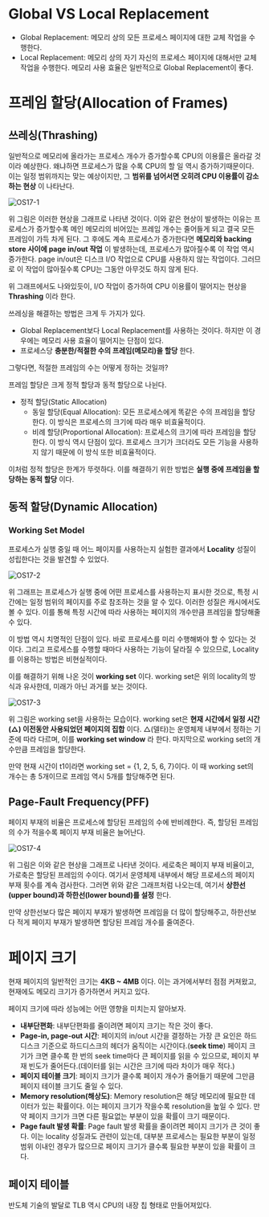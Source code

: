 # Global VS Local Replacement
- Global Replacement: 메모리 상의 모든 프로세스 페이지에 대한 교체 작업을 수행한다.
- Local Replacement: 메모리 상의 자기 자신의 프로세스 페이지에 대해서만 교체 작업을 수행한다.
메모리 사용 효율은 일반적으로 Global Replacement이 좋다.


# 프레임 할당(Allocation of Frames)
## 쓰레싱(Thrashing)
일반적으로 메모리에 올라가는 프로세스 개수가 증가할수록 CPU의 이용률은 올라갈 것이라 예상한다. 왜냐하면 프로세스가 많을 수록 CPU의 할 일 역시 증가하기때문이다. 이는 일정 범위까지는 맞는 예상이지만, 그 **범위를 넘어서면 오히려 CPU 이용률이 감소하는 현상** 이 나타난다.

![OS17-1](https://user-images.githubusercontent.com/34755287/57186861-717afc00-6f21-11e9-8002-7b4130f361c2.png)

위 그림은 이러한 현상을 그래프로 나타낸 것이다. 이와 같은 현상이 발생하는 이유는 프로세스가 증가할수록 메인 메모리의 비어있는 프레임 개수는 줄어들게 되고 결국 모든 프레임이 가득 차게 된다. 그 후에도 계속 프로세스가 증가한다면 **메모리와 backing store 사이에 page in/out 작업** 이 발생하는데, 프로세스가 많아질수록 이 작업 역시 증가한다. page in/out은 디스크 I/O 작업으로 CPU를 사용하지 않는 작업이다. 그러므로 이 작업이 많아질수록 CPU는 그동안 아무것도 하지 않게 된다.

위 그래프에서도 나와있듯이, I/O 작업이 증가하여 CPU 이용률이 떨어지는 현상을 **Thrashing** 이라 한다.

쓰레싱을 해결하는 방법은 크게 두 가지가 있다.
- Global Replacement보다 Local Replacement를 사용하는 것이다. 하지만 이 경우에는 메모리 사용 효율이 떨어지는 단점이 있다.
- 프로세스당 **충분한/적절한 수의 프레임(메모리)을 할당** 한다.

그렇다면, 적절한 프레임의 수는 어떻게 정하는 것일까?

프레임 할당은 크게 정적 할당과 동적 할당으로 나뉜다.
- 정적 할당(Static Allocation)
  - 동일 할당(Equal Allocation): 모든 프로세스에게 똑같은 수의 프레임을 할당한다. 이 방식은 프로세스의 크기에 따라 매우 비효율적이다.
  - 비례 할당(Proportional Allocation): 프로세스의 크기에 따라 프레임을 할당한다. 이 방식 역시 단점이 있다. 프로세스 크기가 크더라도 모든 기능을 사용하지 않기 때문에 이 방식 또한 비효율적이다.

이처럼 정적 할당은 한계가 뚜렷하다. 이를 해결하기 위한 방법은 **실행 중에 프레임을 할당하는 동적 할당** 이다.

## 동적 할당(Dynamic Allocation)
### Working Set Model
프로세스가 실행 중일 때 어느 페이지를 사용하는지 실험한 결과에서 **Locality** 성질이 성립한다는 것을 발견할 수 있었다.

![OS17-2](https://user-images.githubusercontent.com/34755287/57186862-717afc00-6f21-11e9-8bbb-794e7ac36f1e.png)

위 그래프는 프로세스가 실행 중에 어떤 프로세스를 사용하는지 표시한 것으로, 특정 시간에는 일정 범위의 페이지를 주로 참조하는 것을 알 수 있다. 이러한 성질은 캐시에서도 볼 수 있다. 이를 통해 특정 시간에 따라 사용하는 페이지의 개수만큼 프레임을 할당해줄 수 있다.

이 방법 역시 치명적인 단점이 있다. 바로 프로세스를 미리 수행해봐야 할 수 있다는 것이다. 그리고 프로세스를 수행할 때마다 사용하는 기능이 달라질 수 있으므로, Locality를 이용하는 방법은 비현실적이다.

이를 해결하기 위해 나온 것이 **working set** 이다. working set은 위의 locality의 방식과 유사한데, 미래가 아닌 과거를 보는 것이다.

![OS17-3](https://user-images.githubusercontent.com/34755287/57186863-717afc00-6f21-11e9-8f9c-d580494fa04c.png)

위 그림은 working set을 사용하는 모습이다. working set은 **현재 시간에서 일정 시간(△) 이전동안 사용되었던 페이지의 집합** 이다. △(델타)는 운영체제 내부에서 정하는 기준에 따라 다르며, 이를 **working set window** 라 한다. 마지막으로 working set의 개수만큼 프레임을 할당한다.

만약 현재 시간이 t1이라면 working set = {1, 2, 5, 6, 7}이다. 이 때 working set의 개수는 총 5개이므로 프레임 역시 5개를 할당해주면 된다.

## Page-Fault Frequency(PFF)
페이지 부재의 비율은 프로세스에 할당된 프레임의 수에 반비례한다. 즉, 할당된 프레임의 수가 적을수록 페이지 부재 비율은 늘어난다.

![OS17-4](https://user-images.githubusercontent.com/34755287/57186864-717afc00-6f21-11e9-9c69-5f6e1a1e0f20.png)

위 그림은 이와 같은 현상을 그래프로 나타낸 것이다. 세로축은 페이지 부재 비율이고, 가로축은 할당된 프레임의 수이다. 여기서 운영체제 내부에서 해당 프로세스의 페이지 부재 횟수를 계속 검사한다. 그러면 위와 같은 그래프처럼 나오는데, 여기서 **상한선(upper bound)과 하한선(lower bound)를 설정** 한다.

만약 상한선보다 많은 페이지 부재가 발생하면 프레임을 더 많이 할당해주고, 하한선보다 적게 페이지 부재가 발생하면 할당된 프레임 개수를 줄여준다.


# 페이지 크기
현재 페이지의 일반적인 크기는 **4KB ~ 4MB** 이다. 이는 과거에서부터 점점 커져왔고, 현재에도 메모리 크기가 증가하면서 커지고 있다.

페이지 크기에 따라 성능에는 어떤 영향을 미치는지 알아보자.
- **내부단편화**: 내부단편화를 줄이려면 페이지 크기는 작은 것이 좋다.
- **Page-in, page-out 시간**: 페이지의 in/out 시간을 결정하는 가장 큰 요인은 하드디스크 기준으로 하드디스크의 헤더가 움직이는 시간이다.(**seek time**) 페이지 크기가 크면 클수록 한 번의 seek time마다 큰 페이지를 읽을 수 있으므로, 페이지 부재 빈도가 줄어든다.(데이터를 읽는 시간은 크기에 따라 차이가 매우 적다.)
- **페이지 테이블 크기**: 페이지 크기가 클수록 페이지 개수가 줄어들기 때문에 그만큼 페이지 테이블 크기도 줄일 수 있다.
- **Memory resolution(해상도)**: Memory resolution은 해당 메모리에 필요한 데이터가 있는 확률이다. 이는 페이지 크기가 작을수록 resolution을 높일 수 있다. 만약 페이지 크기가 크면 다른 필요없는 부분이 있을 확률이 크기 때문이다.
- **Page fault 발생 확률**: Page fault 발생 확률을 줄이려면 페이지 크기가 큰 것이 좋다. 이는 locality 성질과도 관련이 있는데, 대부분 프로세스는 필요한 부분이 일정 범위 이내인 경우가 많으므로 페이지 크기가 클수록 필요한 부분이 있을 확률이 크다.

## 페이지 테이블
반도체 기술의 발달로 TLB 역시 CPU의 내장 칩 형태로 만들어져있다.
